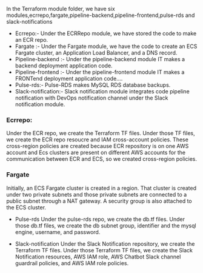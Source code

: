 

In the Terraform module folder, we have six modules,ecrrepo,fargate,pipeline-backend,pipeline-frontend,pulse-rds and slack-notifications
* Ecrrepo:- Under the ECRRepo module, we have stored the code to make an ECR repo.
* Fargate :- Under the Fargate module, we have the code to create an ECS Fargate cluster, an Application Load Balancer, and a DNS record.
* Pipeline-backend :- Under the pipeline-backend module IT makes a backend deployment application code.
* Pipeline-frontend :- Under the pipeline-frontend module IT makes a FRONTend deployment application code....
* Pulse-rds:- Pulse-RDS makes MySQL RDS database backups.
* Slack-notification:- Slack notification module integrates code pipeline notification with DevOps notification channel under the Slack notification module.

### Ecrrepo:
Under the ECR repo, we create the Terraform TF files. Under those TF files, we create the ECR repo resoucre and IAM cross-account policies. These cross-region policies are created because ECR repository is on one AWS account and Ecs clusters are present on different AWS accounts for the communication between ECR and ECS, so we created cross-region policies.

### Fargate
Initially, an ECS Fargate cluster is created in a region. That cluster is created under two private subnets and those private subnets are connected to a public subnet through a NAT gateway. A security group is also attached to the ECS cluster.

* Pulse-rds
Under the pulse-rds repo, we create the db.tf files. Under those db.tf files, we create the db subnet group, identifier and the  mysql engine, username, and password.

* Slack-notification
Under the Slack Notification repository, we create the Terraform TF files. Under those Terraform TF files, we create the Slack Notification resources, AWS IAM role, AWS Chatbot Slack channel guardrail policies, and AWS IAM role policies.
